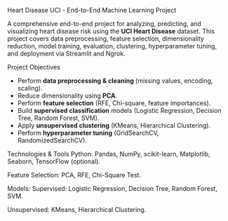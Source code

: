Heart Disease UCI - End-to-End Machine Learning Project

A comprehensive end-to-end project for analyzing, predicting, and visualizing heart disease risk using the **UCI Heart Disease** dataset. This project covers data preprocessing, feature selection, dimensionality reduction, model training, evaluation, clustering, hyperparameter tuning, and deployment via Streamlit and Ngrok.

Project Objectives

* Perform **data preprocessing & cleaning** (missing values, encoding, scaling).
* Reduce dimensionality using **PCA**.
* Perform **feature selection** (RFE, Chi-square, feature importances).
* Build **supervised classification** models (Logistic Regression, Decision Tree, Random Forest, SVM).
* Apply **unsupervised clustering** (KMeans, Hierarchical Clustering).
* Perform **hyperparameter tuning** (GridSearchCV, RandomizedSearchCV).

Technologies & Tools
Python: Pandas, NumPy, scikit-learn, Matplotlib, Seaborn, TensorFlow (optional).

Feature Selection: PCA, RFE, Chi-Square Test.

Models:
Supervised: Logistic Regression, Decision Tree, Random Forest, SVM.

Unsupervised: KMeans, Hierarchical Clustering.




